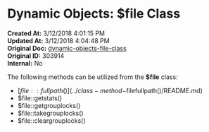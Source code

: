 # Dynamic Objects: $file Class

**Created At:** 3/12/2018 4:01:15 PM  
**Updated At:** 3/12/2018 4:04:48 PM  
**Original Doc:** [dynamic-objects-file-class](https://docs.jbase.com/42948-dynamic-objects/dynamic-objects-file-class)  
**Original ID:** 303914  
**Internal:** No  

The following methods can be utilized from the **$file** class:

- [$file::fullpath()](../class-method-$filefullpath()/README.md)
- $file::getstats()
- $file::getgrouplocks()
- $file::takegrouplocks()
- $file::cleargrouplocks()
